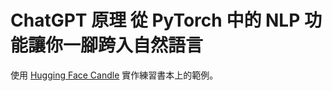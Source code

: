# ChatGPT 原理 從 PyTorch 中的 NLP 功能讓你一腳跨入自然語言

使用 [Hugging Face Candle](https://github.com/huggingface/candle/) 實作練習書本上的範例。
